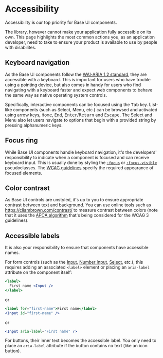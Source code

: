 # Accessibility

<p class="description">
Accessibility is our top priority for Base UI components.
</p>

The library, however cannot make your application fully accessible on its own.
This page highlights the most common actions you, as an application developer, need to take to ensure your product is available to use by people with disabilites.

## Keyboard navigation

As the Base UI components follow the [WAI-ARIA 1.2 standard](https://www.w3.org/TR/wai-aria-1.2/), they are accessible with a keyboard.
This is important for users who have trouble using a pointing device, but also comes in handy for users who find navigating with a keyboard faster and expect web components to behave the same way as native operating system controls.

Specifically, interactive components can be focused using the <kbd>Tab</kbd> key.
List-like components (such as Select, Menu, etc.) can be browsed and activated using arrow keys, <kbd>Home</kbd>, <kbd>End</kbd>, <kbd>Enter</kbd>/<kbd>Return</kbd> and <kbd>Escape</kbd>.
The Select and Menu also let users navigate to options that begin with a provided string by pressing alphanumeric keys.

## Focus ring

While Base UI components handle keyboard navigation, it's the developers' responsibility to indicate when a component is focused and can receive keyboard input.
This is usually done by styling the [`:focus`](https://developer.mozilla.org/en-US/docs/Web/CSS/:focus) or [`:focus-visible`](https://developer.mozilla.org/en-US/docs/Web/CSS/:focus-visible) pseudoclasses.
The [WCAG guidelines](https://www.w3.org/WAI/WCAG22/Understanding/focus-appearance-minimum) specify the required appearance of focused elements.

## Color contrast

As Base UI controls are unstyled, it's up to you to ensure appropriate contrast between text and background.
You can use online tools such as https://cliambrown.com/contrast/ to measure contrast between colors (note that it uses the [APCA algorithm](https://ruitina.com/apca-accessible-colour-contrast/) that's being considered for the WCAG 3 guidelines).

## Accessible labels

It is also your responsibility to ensure that components have accessible names.

For form controls (such as the [Input](/base-ui/react-input/), [Number Input](/base-ui/react-number-input/), [Select](/base-ui/react-select/), etc.), this requires adding an associated `<label>` element or placing an `aria-label` attribute on the component itself:

```jsx
<label>
  First name <Input />
</label>
```

or

```jsx
<label for="first-name">First name</label>
<Input id="first-name" />
```

or

```jsx
<Input aria-label="First name" />
```

For buttons, their inner text becomes the accessible label.
You only need to place an `aria-label` attribute if the button contains no text (like an icon button).
